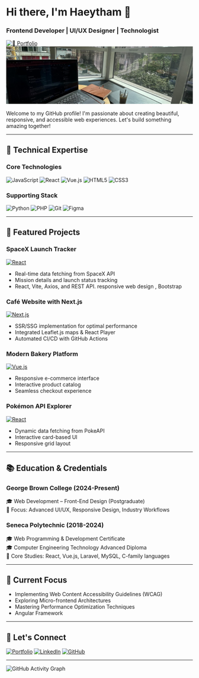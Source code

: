 # Hi there, I'm Haeytham 👋  
### Frontend Developer | UI/UX Designer | Technologist
 
[![🚀 Portfolio](https://img.shields.io/badge/✨_My_Portfolio-Click_Me!-brightgreen?style=for-the-badge&logo=vercel&logoColor=white)](https://www.haeytham.it.com/)
![Header Banner](./Header.png)

Welcome to my GitHub profile! I'm passionate about creating beautiful, responsive, and accessible web experiences. Let's build something amazing together!

---

## 🚀 Technical Expertise

### **Core Technologies**
![JavaScript](https://img.shields.io/badge/-JavaScript-F7DF1E?logo=javascript&logoColor=black)
![React](https://img.shields.io/badge/-React-61DAFB?logo=react&logoColor=black)
![Vue.js](https://img.shields.io/badge/-Vue.js-4FC08D?logo=vue.js&logoColor=white)
![HTML5](https://img.shields.io/badge/-HTML5-E34F26?logo=html5&logoColor=white)
![CSS3](https://img.shields.io/badge/-CSS3-1572B6?logo=css3&logoColor=white)

### **Supporting Stack**
![Python](https://img.shields.io/badge/-Python-3776AB?logo=python&logoColor=white)
![PHP](https://img.shields.io/badge/-PHP-777BB4?logo=php&logoColor=white)
![Git](https://img.shields.io/badge/-Git-F05032?logo=git&logoColor=white)
![Figma](https://img.shields.io/badge/-Figma-F24E1E?logo=figma&logoColor=white)

---

## 💼 Featured Projects
### **SpaceX Launch Tracker**
[![React](https://img.shields.io/badge/React-61DAFB?logo=react&logoColor=black)](https://space-x-weld-alpha.vercel.app/)
- Real-time data fetching from SpaceX API
- Mission details and launch status tracking
- React, Vite, Axios, and REST API. responsive web design , Bootstrap

### **Café Website with Next.js**
[![Next.js](https://img.shields.io/badge/Next.js-000000?logo=next.js&logoColor=white)](https://haeythamm.github.io/framework-based-website-via-React/)
- SSR/SSG implementation for optimal performance
- Integrated Leaflet.js maps & React Player
- Automated CI/CD with GitHub Actions

### **Modern Bakery Platform**
[![Vue.js](https://img.shields.io/badge/Vue.js-4FC08D?logo=vue.js&logoColor=white)](https://family-bakery-shop-vue-js.vercel.app/)
- Responsive e-commerce interface
- Interactive product catalog
- Seamless checkout experience

### **Pokémon API Explorer**
[![React](https://img.shields.io/badge/React-61DAFB?logo=react&logoColor=black)](https://poke-api-react-project-alpha.vercel.app/)
- Dynamic data fetching from PokeAPI
- Interactive card-based UI
- Responsive grid layout

---

## 📚 Education & Credentials

### **George Brown College** (2024-Present)
🎓 Web Development – Front-End Design (Postgraduate)  
📘 Focus: Advanced UI/UX, Responsive Design, Industry Workflows

### **Seneca Polytechnic** (2018-2024)
🎓 Web Programming & Development Certificate  
🎓 Computer Engineering Technology Advanced Diploma  
📘 Core Studies: React, Vue.js, Laravel, MySQL, C-family languages

---

## 🌱 Current Focus
- Implementing Web Content Accessibility Guidelines (WCAG)
- Exploring Micro-frontend Architectures
- Mastering Performance Optimization Techniques
- Angular Framework 

---

## 🤝 Let's Connect

[![Portfolio](https://img.shields.io/badge/✨_My_Portfolio-Click_Me!-brightgreen?style=for-the-badge&logo=vercel&logoColor=white)](https://www.haeytham.it.com/)
[![LinkedIn](https://img.shields.io/badge/LinkedIn-0A66C2?logo=linkedin&logoColor=white)](https://www.linkedin.com/in/haeytham/)
[![GitHub](https://img.shields.io/badge/GitHub-181717?logo=github&logoColor=white)](https://github.com/haeythamM)

---

![GitHub Activity Graph](https://github-readme-activity-graph.vercel.app/graph?username=haeythamM&theme=github-dark&height=300)
